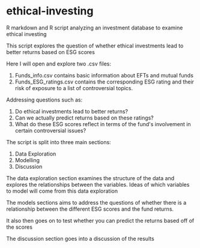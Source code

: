 # ethical-investing
R markdown and R script analyzing an investment database to examine ethical investing

This script explores the question of whether ethical investments lead
 to better returns based on ESG scores

Here I will open and explore two .csv files:
  1) Funds_info.csv contains basic information about EFTs and mutual funds
  2) Funds_ESG_ratings.csv contains the corresponding ESG rating and their
    risk of exposure to a list of controversial topics.

Addressing questions such as: 
 1) Do ethical investments lead to better returns?
 2) Can we actually predict returns based on these ratings?
 3) What do these ESG scores reflect in terms of the fund's involvement in certain
  controversial issues?

The script is split into three main sections:
 1) Data Exploration
 2) Modelling
 3) Discussion

The data exploration section examines the structure
 of the data and explores the relationships between the variables.
 Ideas of which variables to model will come from this data exploration

The models sections aims to address the questions of whether 
 there is a relationship between the different ESG scores
 and the fund returns. 

 It also then goes on to test whether you can predict the returns
 based off of the scores

 The discussion section goes into a discussion of the results
